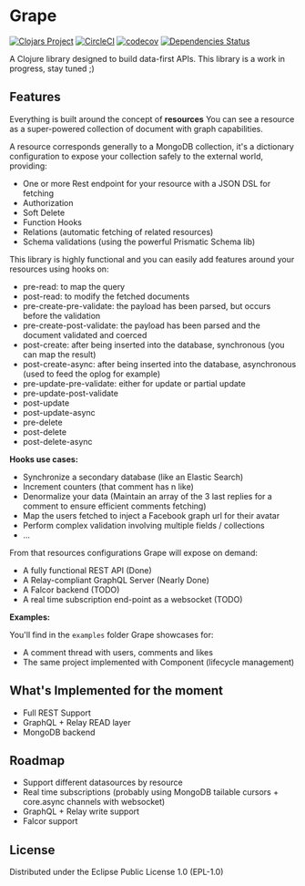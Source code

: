 # Grape

[![Clojars Project](https://img.shields.io/clojars/v/grape.svg)](https://clojars.org/grape)
[![CircleCI](https://circleci.com/gh/cyppan/grape.svg?style=shield)](https://circleci.com/gh/cyppan/grape)
[![codecov](https://codecov.io/gh/cyppan/grape/branch/master/graph/badge.svg)](https://codecov.io/gh/cyppan/grape)
[![Dependencies Status](https://jarkeeper.com/cyppan/grape/status.svg)](https://jarkeeper.com/cyppan/grape)

A Clojure library designed to build data-first APIs.
This library is a work in progress, stay tuned ;)

## Features

Everything is built around the concept of **resources**
You can see a resource as a super-powered collection of document with graph capabilities.

A resource corresponds generally to a MongoDB collection, it's a dictionary
 configuration to expose your collection safely to the external world, providing:
* One or more Rest endpoint for your resource with a JSON DSL for fetching
* Authorization
* Soft Delete
* Function Hooks
* Relations (automatic fetching of related resources)
* Schema validations (using the powerful Prismatic Schema lib)

This library is highly functional and you can easily add features around your resources
using hooks on:
* pre-read: to map the query
* post-read: to modify the fetched documents
* pre-create-pre-validate: the payload has been parsed, but occurs before the validation
* pre-create-post-validate: the payload has been parsed and the document validated and coerced
* post-create: after being inserted into the database, synchronous (you can map the result)
* post-create-async: after being inserted into the database, asynchronous (used to feed the oplog for example)
* pre-update-pre-validate: either for update or partial update
* pre-update-post-validate
* post-update
* post-update-async
* pre-delete
* post-delete
* post-delete-async

**Hooks use cases:** 
* Synchronize a secondary database (like an Elastic Search)
* Increment counters (that comment has n like)
* Denormalize your data (Maintain an array of the 3 last replies for a comment to ensure efficient comments fetching)
* Map the users fetched to inject a Facebook graph url for their avatar
* Perform complex validation involving multiple fields / collections
* ...

From that resources configurations Grape will expose on demand: 
* A fully functional REST API (Done)
* A Relay-compliant GraphQL Server (Nearly Done)
* A Falcor backend (TODO)
* A real time subscription end-point as a websocket (TODO)

**Examples:**

You'll find in the `examples` folder Grape showcases for:

* A comment thread with users, comments and likes
* The same project implemented with Component (lifecycle management)


## What's Implemented for the moment

* Full REST Support
* GraphQL + Relay READ layer
* MongoDB backend


## Roadmap

* Support different datasources by resource
* Real time subscriptions (probably using MongoDB tailable cursors + core.async channels with websocket)
* GraphQL + Relay write support
* Falcor support


## License

Distributed under the Eclipse Public License 1.0 (EPL-1.0)
